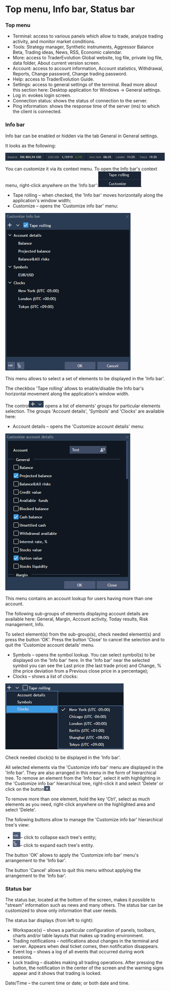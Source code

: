 # Top menu, Info bar, Status bar

### **Top** **menu**

* Terminal: access to various panels which allow to trade, analyze trading activity, and monitor market conditions.
* Tools: Strategy manager, Synthetic instruments, Aggressor Balance Beta, Trading ideas, News, RSS, Economic calendar.
* More: access to TraderEvolution Global website, log file, private log file, data folder, About current version screen.
* Account: access to account information, Account statistics, Withdrawal, Reports, Change password, Change trading password.
* Help: access to TraderEvolution Guide.
* Settings: access to general settings of the terminal. Read more about this section here: Desktop application for Windows -&gt; General settings.
* Log in: evokes login screen.
* Connection status: shows the status of connection to the server.
* Ping information: shows the response time of the server \(ms\) to which the client is connected.

### **Info bar**

Info bar can be enabled or hidden via the tab General in General settings.

It looks as the following:

![](../../.gitbook/assets/1%20%285%29.png)


You can customize it via its context menu. To open the Info bar's context menu, right-click anywhere on the 'Info bar':![](../../.gitbook/assets/2%20%284%29.png).

* Tape rolling – when checked, the 'Info bar' moves horizontally along the application's window width;
* Customize – opens the 'Customize info bar' menu:

![](../../.gitbook/assets/3%20%281%29.png)


This menu allows to select a set of elements to be displayed in the 'Info bar'.

The checkbox 'Tape rolling' allows to enable/disable the Info bar's horizontal movement along the application's window width. 

The control![](../../.gitbook/assets/4%20%286%29.png)
opens a list of elements' groups for particular elements selection. The groups 'Account details', 'Symbols' and 'Clocks' are available here:

* Account details – opens the 'Customize account details' menu:

![](../../.gitbook/assets/5%20%281%29.png)


This menu contains an account lookup for users having more than one account.

The following sub-groups of elements displaying account details are available here: General, Margin, Account activity, Today results, Risk management, Info.

To select element\(s\) from the sub-group\(s\), check needed element\(s\) and press the button 'OK'. Press the button 'Close' to cancel the selection and to quit the 'Customize account details' menu.

* Symbols – 
  opens the symbol lookup. You can select symbol\(s\) to be displayed on the 'Info bar' here. In the 'Info bar' near the selected symbol you can see the Last price \(the last trade price\) and Change, % \(the price deviation from a Previous close price in a percentage\);
*  Clocks – shows a list of clocks:

![](../../.gitbook/assets/6%20%285%29.png)


Check needed clock\(s\) to be displayed in the 'Info bar'.

All selected elements via the 'Customize info bar' menu are displayed in the 'Info bar'. They are also arranged in this menu in the form of hierarchical tree. To remove an element from the 'Info bar', select it with highlighting in the 'Customize info bar' hierarchical tree, right-click it and select 'Delete' or click on the button![](../../.gitbook/assets/7%20%281%29.png).

To remove more than one element, hold the key 'Ctrl', select as much elements as you need, right-click anywhere on the highlighted area and select 'Delete'.  
  
The following buttons allow to manage the 'Customize info bar' hierarchical tree's view:

* ![](../../.gitbook/assets/8%20%284%29.png)– click to collapse each tree's entity;
* ![](../../.gitbook/assets/9%20%283%29.png)– click to expand each tree's entity.


The button 'OK' allows to apply the 'Customize info bar' menu's arrangement to the 'Info bar'.

The button 'Cancel' allows to quit this menu without applying the arrangement to the 'Info bar'.

### **Status bar**

The status bar, located at the bottom of the screen, makes it possible to "stream" information such as news and many others. The status bar can be customized to show only information that user needs.

The status bar displays \(from left to right\):

* Workspace\(s\) – shows a particular configuration of panels, toolbars, charts and/or table layouts that makes up trading environment.
* Trading notifications – notifications about changes in the terminal and server. Appears when deal ticket comes, then notification disappears.
* Event log – shows a log of all events that occurred during work sessions.
* Lock trading – disables making all trading operations. After pressing the button, the notification in the center of the screen and the warning signs appear and it shows that trading is locked.

 Date/Time – the current time or date; or both date and time.

